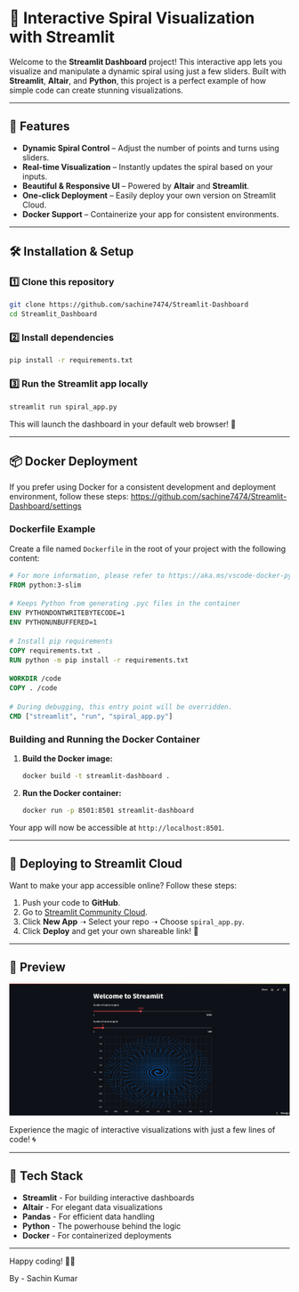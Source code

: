 # 🚀 Interactive Spiral Visualization with Streamlit

Welcome to the **Streamlit Dashboard** project! This interactive app lets you visualize and manipulate a dynamic spiral using just a few sliders. Built with **Streamlit**, **Altair**, and **Python**, this project is a perfect example of how simple code can create stunning visualizations.

---

## 🎨 Features
- **Dynamic Spiral Control** – Adjust the number of points and turns using sliders.
- **Real-time Visualization** – Instantly updates the spiral based on your inputs.
- **Beautiful & Responsive UI** – Powered by **Altair** and **Streamlit**.
- **One-click Deployment** – Easily deploy your own version on Streamlit Cloud.
- **Docker Support** – Containerize your app for consistent environments.

---

## 🛠️ Installation & Setup

### 1️⃣ Clone this repository
```bash
git clone https://github.com/sachine7474/Streamlit-Dashboard
cd Streamlit_Dashboard
```

### 2️⃣ Install dependencies
```bash
pip install -r requirements.txt
```

### 3️⃣ Run the Streamlit app locally
```bash
streamlit run spiral_app.py
```

This will launch the dashboard in your default web browser! 🎉

---

## 📦 Docker Deployment

If you prefer using Docker for a consistent development and deployment environment, follow these steps:
https://github.com/sachine7474/Streamlit-Dashboard/settings
### Dockerfile Example
Create a file named `Dockerfile` in the root of your project with the following content:

```dockerfile
# For more information, please refer to https://aka.ms/vscode-docker-python
FROM python:3-slim

# Keeps Python from generating .pyc files in the container
ENV PYTHONDONTWRITEBYTECODE=1
ENV PYTHONUNBUFFERED=1

# Install pip requirements
COPY requirements.txt . 
RUN python -m pip install -r requirements.txt

WORKDIR /code
COPY . /code

# During debugging, this entry point will be overridden.
CMD ["streamlit", "run", "spiral_app.py"]
```

### Building and Running the Docker Container
1. **Build the Docker image:**
   ```bash
   docker build -t streamlit-dashboard .
   ```
2. **Run the Docker container:**
   ```bash
   docker run -p 8501:8501 streamlit-dashboard
   ```
Your app will now be accessible at `http://localhost:8501`.

---

## 📡 Deploying to Streamlit Cloud

Want to make your app accessible online? Follow these steps:
1. Push your code to **GitHub**.
2. Go to [Streamlit Community Cloud](https://share.streamlit.io/).
3. Click **New App** ➝ Select your repo ➝ Choose `spiral_app.py`.
4. Click **Deploy** and get your own shareable link! 🚀

---

## 📸 Preview
![Spiral Preview](https://github.com/sachine7474/Streamlit-Dashboard/blob/main/image.png)

Experience the magic of interactive visualizations with just a few lines of code! 🌀

---

## 📌 Tech Stack
- **Streamlit** - For building interactive dashboards
- **Altair** - For elegant data visualizations
- **Pandas** - For efficient data handling
- **Python** - The powerhouse behind the logic
- **Docker** - For containerized deployments


---

Happy coding! 🎨✨

By - Sachin Kumar
